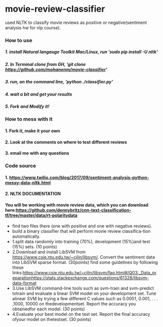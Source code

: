 # movie-review-classifier
used NLTK to classify movie reviews as positive or negative(sentiment analysis hw for nlp course). 

### How to use 
 
##### 1. install Natural langauge Toolkit Mac/Linux, run 'sudo pip install -U nltk'
##### 2. In Terminal clone from GH, 'git clone https://github.com/mohanenm/movie-classifier'
##### 3. run, on the command line, 'python ./classifier.py'
##### 4. wait a bit and get your results
##### 5. Fork and Modify it! 

### How to mess with it

#### 1. Fork it, make it your own 
#### 2. Look at the comments on where to test different reviews
#### 3. email me with any questions

### Code source
#### 1. https://www.twilio.com/blog/2017/09/sentiment-analysis-python-messy-data-nltk.html
#### 2. NLTK DOCUMENTATION

#### You will be working with movie review data, which you can download here:https://github.com/dennybritz/cnn-text-classification-tf/tree/master/data/rt-polaritydata
 * find two files there (one with positive and one with negative reviews).
 * build a binary classifier that will perform movie review classifica-tion automatically.
 * 1.split data randomly into training (70%), development (15%)and test (15%) sets. (10 points)
 * 2.Download and install LibSVM from https://www.csie.ntu.edu.tw/~cjlin/libsvm/.
    Convert the sentiment data into LibSVM sparse format. (30points) 
    find some guidelines by following these links:https://www.csie.ntu.edu.tw/~cjlin/libsvm/faq.html#/Q03:_Data_preparationhttps://stats.stackexchange.com/questions/61328/libsvm-data-format 
 * 3.Use LibSVM command-line tools such as svm-train and svm-predict totrain and evaluate a linear SVM model on your development set. 
   Tune alinear SVM by trying a few different C values such as 0.0001, 0.001, . . . ,1000, 10000 on thedevelopmentset. 
   Report the accuracy you obtainedfor each model. (30 points)
 * 4.Evaluate your best model on the test set. Report the final accuracy ofyour model on thetestset. (30 points)
